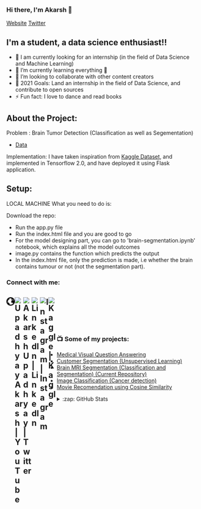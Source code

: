 ### Hi there, I'm Akarsh 👋

[Website](https://uakarsh.github.io/AkarshU/)
[Twitter](https://twitter.com/akarsh1_u)

## I'm a student, a data science enthusiast!!

- 🔭 I am currently looking for an internship (in the field of Data Science and Machine Learning)
- 🌱 I’m currently learning everything 🤣
- 👯 I’m looking to collaborate with other content creators
- 🥅 2021 Goals: Land an internship in the field of Data Science, and contribute to open sources
- ⚡ Fun fact: I love to dance and read books

## About the Project:

Problem : Brain Tumor Detection (Classification as well as Segementation)
- [Data](https://www.kaggle.com/mateuszbuda/lgg-mri-segmentation)

Implementation: I have taken inspiration from [Kaggle Dataset](https://www.kaggle.com/mateuszbuda/lgg-mri-segmentation), and implemented in Tensorflow 2.0, and have deployed it using Flask application.


## Setup: 

LOCAL MACHINE
What you need to do is: 

Download the repo:
- Run the app.py file
- Run the index.html file and you are good to go
- For the model designing part, you can go to 'brain-segmentation.ipynb' notebook, which explains all the model outcomes
- image.py contains the function which predicts the output
- In the index.html file, only the prediction is made, i.e whether the brain contains tumour or not (not the segmentation part).


### Connect with me:

[<img align="left" alt="https://uakarsh.github.io/AkarshU" width="22px" src="https://raw.githubusercontent.com/iconic/open-iconic/master/svg/globe.svg" />][website]
[<img align="left" alt="Upadhyay Akarsh | YouTube" width="22px" src="https://cdn.jsdelivr.net/npm/simple-icons@v3/icons/youtube.svg" />][youtube]
[<img align="left" alt="Akarsh Upadhyay | Twitter" width="22px" src="https://cdn.jsdelivr.net/npm/simple-icons@v3/icons/twitter.svg" />][twitter]
[<img align="left" alt="LinkedIn | LinkedIn" width="22px" src="https://cdn.jsdelivr.net/npm/simple-icons@v3/icons/linkedin.svg" />][linkedin]
[<img align="left" alt="Instagram | Instagram" width="22px" src="https://cdn.jsdelivr.net/npm/simple-icons@v3/icons/instagram.svg" />][instagram]
[<img align="left" alt="Kaggle | Kaggle" width="22px" src ="https://www.vectorlogo.zone/logos/kaggle/kaggle-icon.svg" />][kaggle]
<br />
<br />
<br />
---

### 📺 Some of my projects:

<!-- YOUTUBE:START -->
- [Medical Visual Question Answering](https://github.com/uakarsh/med-vqa)
- [Customer Segmentation (Unsupervised Learning)](https://www.kaggle.com/akarshu121/customer-segmentation/notebook)
- [Brain MRI Segmentation (Classification and Segmentation) (Current Repository)](https://www.kaggle.com/akarshu121/brain-segmentation)
- [Image Classification (Cancer detection)](https://github.com/uakarsh/CNN-for-Beginners)
- [Movie Recomendation using Cosine Similarity](https://github.com/uakarsh/Movie-Recommendation-Engine)
<!-- YOUTUBE:END -->


<details>
  <summary>:zap: GitHub Stats</summary>

 [![Anurag's github stats](https://github-readme-stats.vercel.app/api?username=uakarsh)](https://github.com/anuraghazra/github-readme-stats)


</details>

[website]: https://uakarsh.github.io/AkarshU
[twitter]: https://twitter.com/akarsh1_u
[youtube]: https://www.youtube.com/channel/UCvHy0oE1PUkGFjK_pWCajmQ
[instagram]: https://www.instagram.com/rutvik_iam/?hl=en
[linkedin]: https://www.linkedin.com/in/akarsh-upadhyay-50ba7518b/
[kaggle]: https://www.kaggle.com/akarshu121

